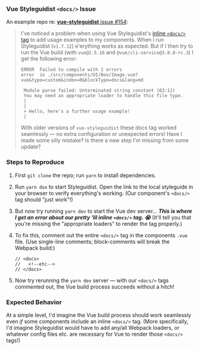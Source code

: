 ### Vue Styleguidist `<docs/>` Issue

An example repo re: [**vue-styleguidist** issue #154](https://github.com/vue-styleguidist/vue-styleguidist/issues/154):

> I've noticed a problem when using Vue Styleguidist's [inline `<docs/>` tag](https://github.com/vue-styleguidist/vue-styleguidist/blob/master/docs/Documenting.md#external-examples-using-doclet-tags) to add usage examples to my components. When I run Styleguidist (`v1.7.12`) e'erything works as expected. But if I then try to run the Vue build (with `vue@2.5.16` and `@vue/cli-service@3.0.0-rc.3`) I get the following error:
> 
> ```
> ERROR  Failed to compile with 1 errors
> error  in ./src/components/UI/Box/Image.vue?vue&type=custom&index=0&blockType=docs&lang=md
> 
>  Module parse failed: Unterminated string constant (63:11)
>  You may need an appropriate loader to handle this file type.
>  |
>  |
>  > Hello, here's a further usage example!
>  |
> ```
> 
> With older versions of `vue-styleguidist` these docs tag worked seamlessly — no extra configuration or unexpected errors! Have I made some silly mistake? Is there a new step I'm missing from some update?

### Steps to Reproduce

1. First `git clone` the repo; run `yarn` to install dependencies.
2. Run `yarn dox` to start Styleguidist. Open the link to the local styleguide in your browser to verify everything's working. (Our component's `<docs/>` tag should "just work"!)
3. But now try running `yarn dev` to start the Vue dev server... **_This is where I get an error about our pretty 'lil inline `<docs/>` tag. 😭_** (It'll tell you that you're missing the "appropriate loaders" to render the tag properly.)
4. To fix this, comment out the entire `<docs/>` tag in the components `.vue` file. (Use single-line comments; block-comments will break the Webpack build:)

    ```
    // <docs>
    //   <!--etc-->
    // </docs>
    ```

5. Now try rerunning the `yarn dev` server — with our `<docs/>` tags commented out, the Vue build process succeeds without a hitch!

### Expected Behavior

At a simple level, I'd imagine the Vue build process should work seamlessly even *if* some components include an inline `<docs/>` tag. (More specifically, I'd imagine Styleguidist would have to add any/all Webpack loaders, or whatever config files etc. are necessary for Vue to render those `<docs/>` tags!)
